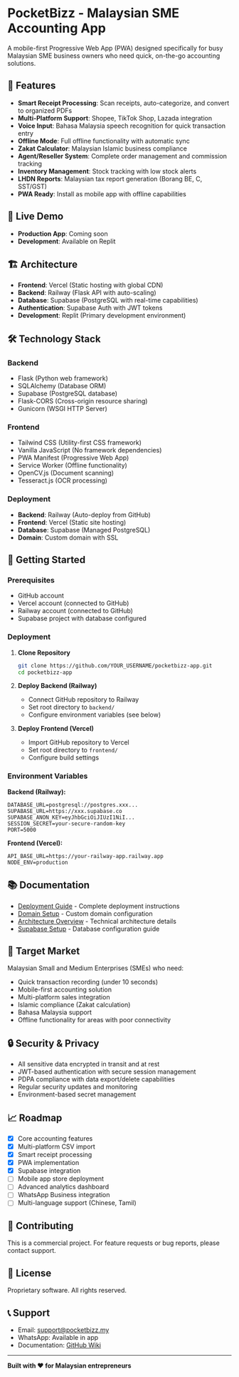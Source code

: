 # PocketBizz - Malaysian SME Accounting App

A mobile-first Progressive Web App (PWA) designed specifically for busy Malaysian SME business owners who need quick, on-the-go accounting solutions.

## 🚀 Features

- **Smart Receipt Processing**: Scan receipts, auto-categorize, and convert to organized PDFs
- **Multi-Platform Support**: Shopee, TikTok Shop, Lazada integration
- **Voice Input**: Bahasa Malaysia speech recognition for quick transaction entry
- **Offline Mode**: Full offline functionality with automatic sync
- **Zakat Calculator**: Malaysian Islamic business compliance
- **Agent/Reseller System**: Complete order management and commission tracking
- **Inventory Management**: Stock tracking with low stock alerts
- **LHDN Reports**: Malaysian tax report generation (Borang BE, C, SST/GST)
- **PWA Ready**: Install as mobile app with offline capabilities

## 📱 Live Demo

- **Production App**: Coming soon
- **Development**: Available on Replit

## 🏗️ Architecture

- **Frontend**: Vercel (Static hosting with global CDN)
- **Backend**: Railway (Flask API with auto-scaling)
- **Database**: Supabase (PostgreSQL with real-time capabilities)
- **Authentication**: Supabase Auth with JWT tokens
- **Development**: Replit (Primary development environment)

## 🛠️ Technology Stack

### Backend
- Flask (Python web framework)
- SQLAlchemy (Database ORM)
- Supabase (PostgreSQL database)
- Flask-CORS (Cross-origin resource sharing)
- Gunicorn (WSGI HTTP Server)

### Frontend
- Tailwind CSS (Utility-first CSS framework)
- Vanilla JavaScript (No framework dependencies)
- PWA Manifest (Progressive Web App)
- Service Worker (Offline functionality)
- OpenCV.js (Document scanning)
- Tesseract.js (OCR processing)

### Deployment
- **Backend**: Railway (Auto-deploy from GitHub)
- **Frontend**: Vercel (Static site hosting)
- **Database**: Supabase (Managed PostgreSQL)
- **Domain**: Custom domain with SSL

## 🚦 Getting Started

### Prerequisites
- GitHub account
- Vercel account (connected to GitHub)
- Railway account (connected to GitHub)
- Supabase project with database configured

### Deployment

1. **Clone Repository**
   ```bash
   git clone https://github.com/YOUR_USERNAME/pocketbizz-app.git
   cd pocketbizz-app
   ```

2. **Deploy Backend (Railway)**
   - Connect GitHub repository to Railway
   - Set root directory to `backend/`
   - Configure environment variables (see below)

3. **Deploy Frontend (Vercel)**
   - Import GitHub repository to Vercel
   - Set root directory to `frontend/`
   - Configure build settings

### Environment Variables

**Backend (Railway):**
```
DATABASE_URL=postgresql://postgres.xxx...
SUPABASE_URL=https://xxx.supabase.co
SUPABASE_ANON_KEY=eyJhbGciOiJIUzI1NiI...
SESSION_SECRET=your-secure-random-key
PORT=5000
```

**Frontend (Vercel):**
```
API_BASE_URL=https://your-railway-app.railway.app
NODE_ENV=production
```

## 📚 Documentation

- [Deployment Guide](DEPLOYMENT_GUIDE.md) - Complete deployment instructions
- [Domain Setup](DOMAIN_SETUP.md) - Custom domain configuration
- [Architecture Overview](DEPLOYMENT_ARCHITECTURE.md) - Technical architecture details
- [Supabase Setup](SUPABASE_SETUP.md) - Database configuration guide

## 🎯 Target Market

Malaysian Small and Medium Enterprises (SMEs) who need:
- Quick transaction recording (under 10 seconds)
- Mobile-first accounting solution
- Multi-platform sales integration
- Islamic compliance (Zakat calculation)
- Bahasa Malaysia support
- Offline functionality for areas with poor connectivity

## 🔒 Security & Privacy

- All sensitive data encrypted in transit and at rest
- JWT-based authentication with secure session management
- PDPA compliance with data export/delete capabilities
- Regular security updates and monitoring
- Environment-based secret management

## 📈 Roadmap

- [x] Core accounting features
- [x] Multi-platform CSV import
- [x] Smart receipt processing
- [x] PWA implementation
- [x] Supabase integration
- [ ] Mobile app store deployment
- [ ] Advanced analytics dashboard
- [ ] WhatsApp Business integration
- [ ] Multi-language support (Chinese, Tamil)

## 🤝 Contributing

This is a commercial project. For feature requests or bug reports, please contact support.

## 📄 License

Proprietary software. All rights reserved.

## 📞 Support

- Email: support@pocketbizz.my
- WhatsApp: Available in app
- Documentation: [GitHub Wiki](../../wiki)

---

**Built with ❤️ for Malaysian entrepreneurs**